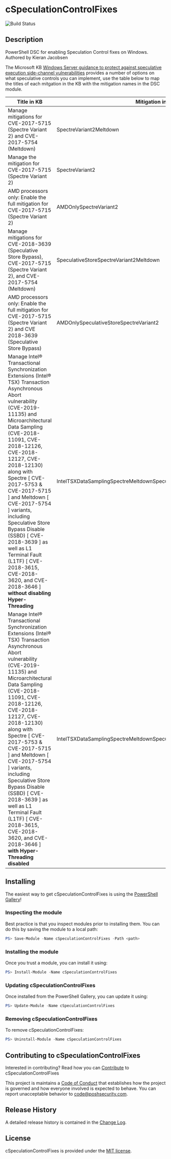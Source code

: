# cSpeculationControlFixes

![Build Status](https://poshsecurity.visualstudio.com/_apis/public/build/definitions/3d8291e9-888c-4ff2-8223-f7eefdabecb7/30/badge)

## Description

PowerShell DSC for enabling Speculation Control fixes on Windows. Authored by Kieran Jacobsen

The Microsoft KB [Windows Server guidance to protect against speculative execution side-channel vulnerabilities](https://support.microsoft.com/en-us/help/4072698/windows-server-speculative-execution-side-channel-vulnerabilities-prot) provides a number of options on what speculative controls you can implement, use the table below to map the titles of each mitgation in the KB with the mitigation names in the DSC module.

| Title in KB | Mitigation in DSC |
| --- | --- |
| Manage mitigations for CVE-2017-5715 (Spectre Variant 2) and CVE-2017-5754 (Meltdown) |SpectreVariant2Meltdown |
| Manage the mitigation for CVE-2017-5715 (Spectre Variant 2) | SpectreVariant2 |
| AMD processors only: Enable the full mitigation for CVE-2017-5715 (Spectre Variant 2) | AMDOnlySpectreVariant2 |
| Manage mitigations for CVE-2018-3639 (Speculative Store Bypass), CVE-2017-5715 (Spectre Variant 2), and CVE-2017-5754 (Meltdown) | SpeculativeStoreSpectreVariant2Meltdown |
| AMD processors only: Enable the full mitigation for CVE-2017-5715 (Spectre Variant 2) and CVE 2018-3639 (Speculative Store Bypass) | AMDOnlySpeculativeStoreSpectreVariant2 |
|Manage Intel® Transactional Synchronization Extensions (Intel® TSX) Transaction Asynchronous Abort vulnerability (CVE-2019-11135) and Microarchitectural Data Sampling (CVE-2018-11091, CVE-2018-12126, CVE-2018-12127, CVE-2018-12130) along with Spectre [ CVE-2017-5753 & CVE-2017-5715 ] and Meltdown [ CVE-2017-5754 ] variants, including Speculative Store Bypass Disable (SSBD) [ CVE-2018-3639 ] as well as L1 Terminal Fault (L1TF) [ CVE-2018-3615, CVE-2018-3620, and CVE-2018-3646 ] **without disabling Hyper-Threading**  | IntelTSXDataSamplingSpectreMeltdownSpeculativeStoreL1TerminalFaultWithHT |
|Manage Intel® Transactional Synchronization Extensions (Intel® TSX) Transaction Asynchronous Abort vulnerability (CVE-2019-11135) and Microarchitectural Data Sampling (CVE-2018-11091, CVE-2018-12126, CVE-2018-12127, CVE-2018-12130) along with Spectre [ CVE-2017-5753 & CVE-2017-5715 ] and Meltdown [ CVE-2017-5754 ] variants, including Speculative Store Bypass Disable (SSBD) [ CVE-2018-3639 ] as well as L1 Terminal Fault (L1TF) [ CVE-2018-3615, CVE-2018-3620, and CVE-2018-3646 ] **with Hyper-Threading disabled**| IntelTSXDataSamplingSpectreMeltdownSpeculativeStoreL1TerminalFaultWithoutHT |

## Installing

The easiest way to get cSpeculationControlFixes is using the [PowerShell Gallery](https://powershellgallery.com/packages/cSpeculationControlFixes/)!

### Inspecting the module

Best practice is that you inspect modules prior to installing them. You can do this by saving the module to a local path:

``` PowerShell
PS> Save-Module -Name cSpeculationControlFixes -Path <path>
```

### Installing the module

Once you trust a module, you can install it using:

``` PowerShell
PS> Install-Module -Name cSpeculationControlFixes
```

### Updating cSpeculationControlFixes

Once installed from the PowerShell Gallery, you can update it using:

``` PowerShell
PS> Update-Module -Name cSpeculationControlFixes
```

### Removing cSpeculationControlFixes

To remove cSpeculationControlFixes:

``` PowerShell
PS> Uninstall-Module -Name cSpeculationControlFixes
```

## Contributing to cSpeculationControlFixes

Interested in contributing? Read how you can [Contribute](contributing.md) to cSpeculationControlFixes

This project is maintains a [Code of Conduct](code-of-conduct.md) that establishes how the project is governed and how everyone involved is expected to behave. You can report unacceptable behavior to [code@poshsecurity.com](mailto:code@poshsecurity.com).

## Release History

A detailed release history is contained in the [Change Log](CHANGELOG.md).

## License

cSpeculationControlFixes is provided under the [MIT license](LICENSE.md).
